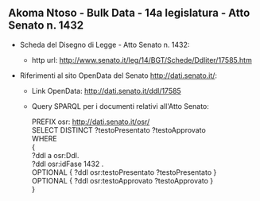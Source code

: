 ## Akoma Ntoso - Bulk Data - 14a legislatura - Atto Senato n. 1432 ##

* Scheda del Disegno di Legge - Atto Senato n. 1432:
	* http url: http://www.senato.it/leg/14/BGT/Schede/Ddliter/17585.htm

* Riferimenti al sito OpenData del Senato http://dati.senato.it/:
	* Link OpenData: http://dati.senato.it/ddl/17585
	* Query SPARQL per i documenti relativi all'Atto Senato:

        PREFIX osr: <http://dati.senato.it/osr/>  
		SELECT DISTINCT ?testoPresentato ?testoApprovato  
		WHERE  
		{  
		    ?ddl a osr:Ddl.  
		    ?ddl osr:idFase 1432 .  
		    OPTIONAL { ?ddl osr:testoPresentato ?testoPresentato }  
		    OPTIONAL { ?ddl osr:testoApprovato ?testoApprovato }  
		}
		